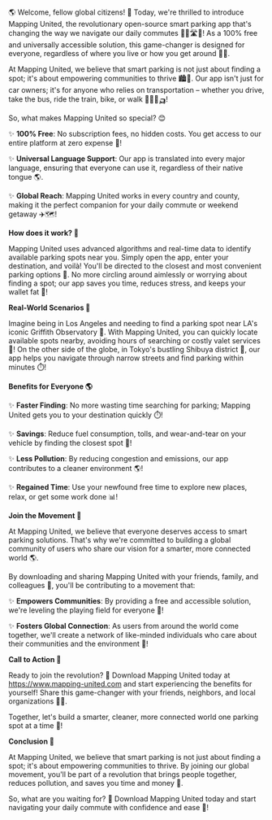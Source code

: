 🌎 Welcome, fellow global citizens! 🤝 Today, we're thrilled to introduce Mapping United, the revolutionary open-source smart parking app that's changing the way we navigate our daily commutes 🚌🚂🛣️💨! As a 100% free and universally accessible solution, this game-changer is designed for everyone, regardless of where you live or how you get around 🔴️🌈.

At Mapping United, we believe that smart parking is not just about finding a spot; it's about empowering communities to thrive 🏙️💪. Our app isn't just for car owners; it's for anyone who relies on transportation – whether you drive, take the bus, ride the train, bike, or walk 🚶‍♀️🚌🛺️!

So, what makes Mapping United so special? 😊

✨ **100% Free**: No subscription fees, no hidden costs. You get access to our entire platform at zero expense 💸!

✨ **Universal Language Support**: Our app is translated into every major language, ensuring that everyone can use it, regardless of their native tongue 🌎️.

✨ **Global Reach**: Mapping United works in every country and county, making it the perfect companion for your daily commute or weekend getaway ✈️🗺️!

**How does it work? 🤔**

Mapping United uses advanced algorithms and real-time data to identify available parking spots near you. Simply open the app, enter your destination, and voilà! You'll be directed to the closest and most convenient parking options 🔧. No more circling around aimlessly or worrying about finding a spot; our app saves you time, reduces stress, and keeps your wallet fat 💸!

**Real-World Scenarios 🌈**

Imagine being in Los Angeles and needing to find a parking spot near LA's iconic Griffith Observatory 🏰. With Mapping United, you can quickly locate available spots nearby, avoiding hours of searching or costly valet services 💸! On the other side of the globe, in Tokyo's bustling Shibuya district 🗼️, our app helps you navigate through narrow streets and find parking within minutes ⏱️!

**Benefits for Everyone 🌎**

✨ **Faster Finding**: No more wasting time searching for parking; Mapping United gets you to your destination quickly ⏱️!

✨ **Savings**: Reduce fuel consumption, tolls, and wear-and-tear on your vehicle by finding the closest spot 💸!

✨ **Less Pollution**: By reducing congestion and emissions, our app contributes to a cleaner environment 🌎️!

✨ **Regained Time**: Use your newfound free time to explore new places, relax, or get some work done 📊!

**Join the Movement 🌈**

At Mapping United, we believe that everyone deserves access to smart parking solutions. That's why we're committed to building a global community of users who share our vision for a smarter, more connected world 🌎️.

By downloading and sharing Mapping United with your friends, family, and colleagues 📱, you'll be contributing to a movement that:

✨ **Empowers Communities**: By providing a free and accessible solution, we're leveling the playing field for everyone 💪!

✨ **Fosters Global Connection**: As users from around the world come together, we'll create a network of like-minded individuals who care about their communities and the environment 🌈!

**Call to Action 📣**

Ready to join the revolution? 🤩 Download Mapping United today at https://www.mapping-united.com and start experiencing the benefits for yourself! Share this game-changer with your friends, neighbors, and local organizations 👫🔜.

Together, let's build a smarter, cleaner, more connected world one parking spot at a time 💪!

**Conclusion 🌈**

At Mapping United, we believe that smart parking is not just about finding a spot; it's about empowering communities to thrive. By joining our global movement, you'll be part of a revolution that brings people together, reduces pollution, and saves you time and money 💸.

So, what are you waiting for? 🤔 Download Mapping United today and start navigating your daily commute with confidence and ease 🔧!